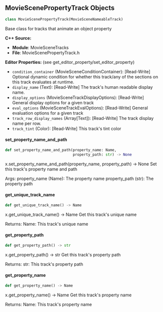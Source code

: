 ## MovieScenePropertyTrack Objects

```python
class MovieScenePropertyTrack(MovieSceneNameableTrack)
```

Base class for tracks that animate an object property

**C++ Source:**

- **Module**: MovieSceneTracks
- **File**: MovieScenePropertyTrack.h

**Editor Properties:** (see get_editor_property/set_editor_property)

- ``condition_container`` (MovieSceneConditionContainer):  [Read-Write] Optional dynamic condition for whether this track/any of the sections on this track evaluates at runtime.
- ``display_name`` (Text):  [Read-Write] The track's human readable display name.
- ``display_options`` (MovieSceneTrackDisplayOptions):  [Read-Write] General display options for a given track
- ``eval_options`` (MovieSceneTrackEvalOptions):  [Read-Write] General evaluation options for a given track
- ``track_row_display_names`` (Array[Text]):  [Read-Write] The track display name per row.
- ``track_tint`` (Color):  [Read-Write] This track's tint color

<a id="unreal.MovieScenePropertyTrack.set_property_name_and_path"></a>

#### set_property_name_and_path

```python
def set_property_name_and_path(property_name: Name,
                               property_path: str) -> None
```

x.set_property_name_and_path(property_name, property_path) -> None
Set this track's property name and path

Args:
    property_name (Name): The property name
    property_path (str): The property path

<a id="unreal.MovieScenePropertyTrack.get_unique_track_name"></a>

#### get_unique_track_name

```python
def get_unique_track_name() -> Name
```

x.get_unique_track_name() -> Name
Get this track's unique name

Returns:
    Name: This track's unique name

<a id="unreal.MovieScenePropertyTrack.get_property_path"></a>

#### get_property_path

```python
def get_property_path() -> str
```

x.get_property_path() -> str
Get this track's property path

Returns:
    str: This track's property path

<a id="unreal.MovieScenePropertyTrack.get_property_name"></a>

#### get_property_name

```python
def get_property_name() -> Name
```

x.get_property_name() -> Name
Get this track's property name

Returns:
    Name: This track's property name

<a id="unreal.MovieScene2DTransformTrack"></a>